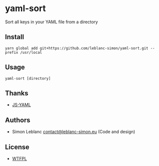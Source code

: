 # yaml-sort

Sort all keys in your YAML file from a directory

## Install

`yarn global add git+https://github.com/leblanc-simon/yaml-sort.git --prefix /usr/local`

## Usage

`yaml-sort [directory]`

## Thanks

* [JS-YAML](https://github.com/nodeca/js-yaml)

## Authors

* Simon Leblanc <contact@leblanc-simon.eu> (Code and design)

## License

* [WTFPL](http://www.wtfpl.net/)
